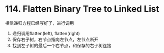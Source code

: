 # 114. Flatten Binary Tree to Linked List

相信递归方程已经写好了，进行调用

1. 递归调用flatten(left), flatten(right)
2. 保存右子树，右节点指向左节点，左节点断开
3. 找到左子树的最后一个右节点，和保存的右子树连接